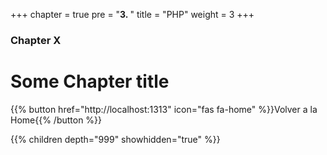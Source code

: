 +++
chapter = true
pre = "<b>3. </b>"
title = "PHP"
weight = 3
+++

### Chapter X

# Some Chapter title

{{% button href="http://localhost:1313" icon="fas fa-home" %}}Volver a la Home{{% /button %}}

{{% children depth="999" showhidden="true" %}}
